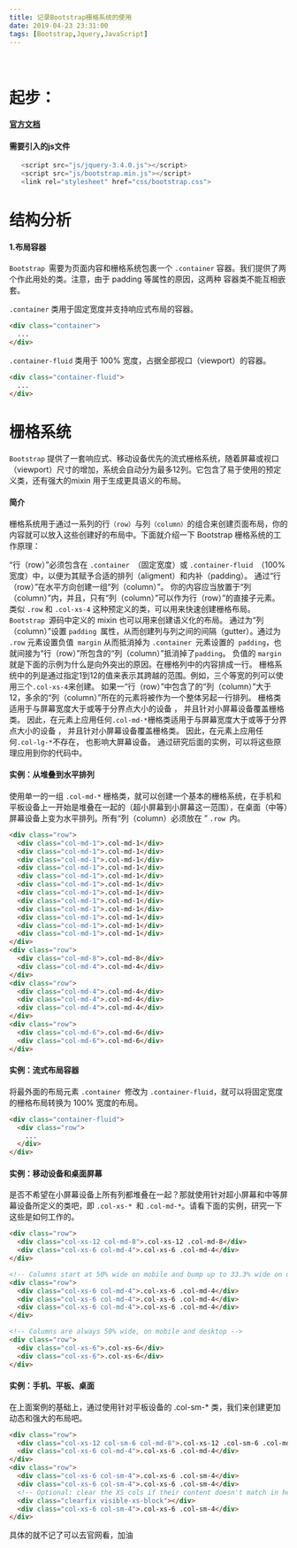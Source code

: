 ```yaml
---
title: 记录Bootstrap栅格系统的使用
date: 2019-04-23 23:31:00
tags: [Bootstrap,Jquery,JavaScript]
---
```

 <br>

 # 起步：
 #### [官方文档](https://v3.bootcss.com/css/)
 #### 需要引入的js文件
 ``` js
    <script src="js/jquery-3.4.0.js"></script>
    <script src="js/bootstrap.min.js"></script>
    <link rel="stylesheet" href="css/bootstrap.css">
 ```

 # 结构分析
 #### 1.布局容器
 `Bootstrap `需要为页面内容和栅格系统包裹一个 `.container` 容器。我们提供了两个作此用处的类。注意，由于 padding 等属性的原因，这两种 容器类不能互相嵌套。

`.container` 类用于固定宽度并支持响应式布局的容器。
``` html
<div class="container">
  ...
</div>
```
`.container-fluid` 类用于 100% 宽度，占据全部视口（viewport）的容器。
``` html
<div class="container-fluid">
  ...
</div>
```
# 栅格系统
`Bootstrap` 提供了一套响应式、移动设备优先的流式栅格系统，随着屏幕或视口（viewport）尺寸的增加，系统会自动分为最多12列。它包含了易于使用的预定义类，还有强大的mixin 用于生成更具语义的布局。

#### 简介
栅格系统用于通过一系列的行`（row）`与列`（column）`的组合来创建页面布局，你的内容就可以放入这些创建好的布局中。下面就介绍一下 Bootstrap 栅格系统的工作原理：

“行（row）”必须包含在 `.container `（固定宽度）或 `.container-fluid `（100% 宽度）中，以便为其赋予合适的排列（aligment）和内补（padding）。
通过“行（row）”在水平方向创建一组“列（column）”。
你的内容应当放置于“列（column）”内，并且，只有“列（column）”可以作为行（row）”的直接子元素。
类似 `.row` 和 `.col-xs-4` 这种预定义的类，可以用来快速创建栅格布局。`Bootstrap `源码中定义的 mixin 也可以用来创建语义化的布局。
通过为“列（column）”设置 `padding `属性，从而创建列与列之间的间隔（gutter）。通过为` .row` 元素设置负值` margin` 从而抵消掉为 `.container `元素设置的` padding`，也就间接为“行（row）”所包含的“列（column）”抵消掉了`padding`。
负值的 `margin`就是下面的示例为什么是向外突出的原因。在栅格列中的内容排成一行。
栅格系统中的列是通过指定1到12的值来表示其跨越的范围。例如，三个等宽的列可以使用三个` .col-xs-4 `来创建。
如果一“行（row）”中包含了的“列（column）”大于 12，多余的“列（column）”所在的元素将被作为一个整体另起一行排列。
栅格类适用于与屏幕宽度大于或等于分界点大小的设备 ， 并且针对小屏幕设备覆盖栅格类。 因此，在元素上应用任何` .col-md-* `栅格类适用于与屏幕宽度大于或等于分界点大小的设备 ， 并且针对小屏幕设备覆盖栅格类。 因此，在元素上应用任何` .col-lg-* `不存在， 也影响大屏幕设备。
通过研究后面的实例，可以将这些原理应用到你的代码中。

#### 实例：从堆叠到水平排列
使用单一的一组 `.col-md-*` 栅格类，就可以创建一个基本的栅格系统，在手机和平板设备上一开始是堆叠在一起的（超小屏幕到小屏幕这一范围），在桌面（中等）屏幕设备上变为水平排列。所有“列（column）必须放在 ” `.row `内。
``` html
<div class="row">
  <div class="col-md-1">.col-md-1</div>
  <div class="col-md-1">.col-md-1</div>
  <div class="col-md-1">.col-md-1</div>
  <div class="col-md-1">.col-md-1</div>
  <div class="col-md-1">.col-md-1</div>
  <div class="col-md-1">.col-md-1</div>
  <div class="col-md-1">.col-md-1</div>
  <div class="col-md-1">.col-md-1</div>
  <div class="col-md-1">.col-md-1</div>
  <div class="col-md-1">.col-md-1</div>
  <div class="col-md-1">.col-md-1</div>
  <div class="col-md-1">.col-md-1</div>
</div>
<div class="row">
  <div class="col-md-8">.col-md-8</div>
  <div class="col-md-4">.col-md-4</div>
</div>
<div class="row">
  <div class="col-md-4">.col-md-4</div>
  <div class="col-md-4">.col-md-4</div>
  <div class="col-md-4">.col-md-4</div>
</div>
<div class="row">
  <div class="col-md-6">.col-md-6</div>
  <div class="col-md-6">.col-md-6</div>
</div>
```

#### 实例：流式布局容器
将最外面的布局元素 `.container `修改为 `.container-fluid`，就可以将固定宽度的栅格布局转换为 100% 宽度的布局。
``` html
<div class="container-fluid">
  <div class="row">
    ...
  </div>
</div>
```
#### 实例：移动设备和桌面屏幕
是否不希望在小屏幕设备上所有列都堆叠在一起？那就使用针对超小屏幕和中等屏幕设备所定义的类吧，即 `.col-xs-* `和 `.col-md-*`。请看下面的实例，研究一下这些是如何工作的。

``` html
<div class="row">
  <div class="col-xs-12 col-md-8">.col-xs-12 .col-md-8</div>
  <div class="col-xs-6 col-md-4">.col-xs-6 .col-md-4</div>
</div>

<!-- Columns start at 50% wide on mobile and bump up to 33.3% wide on desktop -->
<div class="row">
  <div class="col-xs-6 col-md-4">.col-xs-6 .col-md-4</div>
  <div class="col-xs-6 col-md-4">.col-xs-6 .col-md-4</div>
  <div class="col-xs-6 col-md-4">.col-xs-6 .col-md-4</div>
</div>

<!-- Columns are always 50% wide, on mobile and desktop -->
<div class="row">
  <div class="col-xs-6">.col-xs-6</div>
  <div class="col-xs-6">.col-xs-6</div>
</div>
```

#### 实例：手机、平板、桌面
在上面案例的基础上，通过使用针对平板设备的 .col-sm-* 类，我们来创建更加动态和强大的布局吧。
``` html
<div class="row">
  <div class="col-xs-12 col-sm-6 col-md-8">.col-xs-12 .col-sm-6 .col-md-8</div>
  <div class="col-xs-6 col-md-4">.col-xs-6 .col-md-4</div>
</div>
<div class="row">
  <div class="col-xs-6 col-sm-4">.col-xs-6 .col-sm-4</div>
  <div class="col-xs-6 col-sm-4">.col-xs-6 .col-sm-4</div>
  <!-- Optional: clear the XS cols if their content doesn't match in height -->
  <div class="clearfix visible-xs-block"></div>
  <div class="col-xs-6 col-sm-4">.col-xs-6 .col-sm-4</div>
</div>
```


具体的就不记了可以去官网看，加油